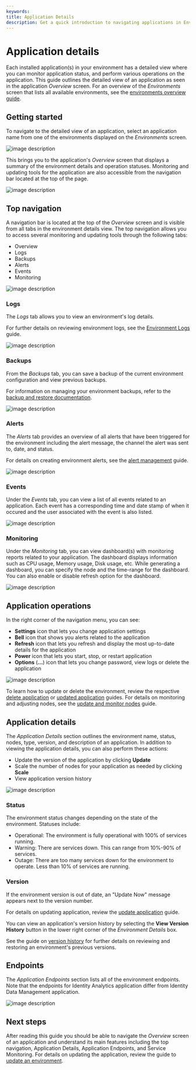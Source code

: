 ```yaml
---
keywords:
title: Application Details
description: Get a quick introduction to navigating applications in Environment Operations Center. This includes where to see an overview, how to access logs, how to create backups, how to configure alerts and where to see the activity log.
---
```


# Application details

Each installed application(s) in your environment has a detailed view where you can monitor application status, and perform various operations on the application. This guide outlines the detailed view of an application as seen in the application *Overview* screen. For an overview of the *Environments* screen that lists all available environments, see the [environments overview guide](../environment-overview/environments.md).

## Getting started

To navigate to the detailed view of an application, select an application name from one of the environments displayed on the *Environments* screen.

![image description](images/view-details.png)

This brings you to the application's *Overview* screen that displays a summary of the environment details and operation statuses. Monitoring and updating tools for the application are also accessible from the navigation bar located at the top of the page.

![image description](images/details-overview.png)

## Top navigation

A navigation bar is located at the top of the *Overview* screen and is visible from all tabs in the environment details view. The top navigation allows you to access several monitoring and updating tools through the following tabs:

- Overview
- Logs
- Backups
- Alerts
- Events
- Monitoring

![image description](images/top-nav.png)

### Logs

The *Logs* tab allows you to view an environment's log details.

For further details on reviewing environment logs, see the [Environment Logs](../logging/environment-logs.md) guide.

![image description](images/logs.png)

### Backups

From the *Backups* tab, you can save a backup of the current environment configuration and view previous backups.

For information on managing your environment backups, refer to the [backup and restore documentation](../backup-and-restore/backup-restore-overview.md).

![image description](images/backups.png)

### Alerts

The *Alerts* tab provides an overview of all alerts that have been triggered for the environment including the alert message, the channel the alert was sent to, date, and status.

For details on creating environment alerts, see the [alert management](./alert-management-overview.md) guide.

![image description](images/alerts.png)

### Events

Under the *Events* tab, you can view a list of all events related to an application. Each event has a corresponding time and date stamp of when it occured and the user associated with the event is also listed.

![image description](images/activity-logs.png)

### Monitoring 

Under the *Monitoring* tab, you can view dashboard(s) with monitoring reports related to your application. The dashboard displays information such as CPU usage, Memory usage, Disk usage, etc. While generating a dashboard, you can specify the node and the time-range for the dashboard. You can also enable or disable refresh option for the dashboard.

![image description](images/app-monitoring.png)


## Application operations

In the right corner of the navigation menu, you can see:

* **Settings** icon that lets you change application settings
* **Bell** icon that shows you alerts related to the application
* **Refresh** icon that lets you refresh and display the most up-to-date details for the application
* **Power** icon that lets you start, stop, or restart application
* **Options** (**...**) icon that lets you change password, view logs or delete the application

![image description](images/operations.png)

To learn how to update or delete the environment, review the respective [delete application](delete-environment.md) or [updated application](update-environment.md) guides. For details on monitoring and adjusting nodes, see the [update and monitor nodes](node-details.md) guide.


## Application details

The *Application Details* section outlines the environment name, status, nodes, type, version, and description of an application. In addition to viewing the application details, you can also perform these actions:
* Update the version of the application by clicking **Update**
* Scale the number of nodes for your application as needed by clicking **Scale**
* View application version history 

![image description](images/app-details.png)

### Status

The environment status changes depending on the state of the environment. Statuses include:

- Operational: The environment is fully operational with 100% of services running.
- Warning: There are services down. This can range from 10%-90% of services.
- Outage: There are too many services down for the environment to operate. Less than 10% of services are running.

### Version

If the environment version is out of date, an "Update Now" message appears next to the version number.

For details on updating application, review the [update application](update-environment.md) guide.

You can view an application's version history by selecting the **View Version History** button in the lower right corner of the *Environment Details* box.

See the guide on [version history](update-environment#view-version-history) for further details on reviewing and restoring an environment's previous versions.


## Endpoints

The *Application Endpoints* section lists all of the environment endpoints. Note that the endpoints for Identity Analytics application differ from Identity Data Management application.

![image description](images/endpoints.png)

## Next steps

After reading this guide you should be able to navigate the *Overview* screen of an application and understand its main features including the top navigation, Application Details, Application Endpoints, and Service Monitoring. For details on updating the application, review the guide to [update an environment](update-environment.md).
